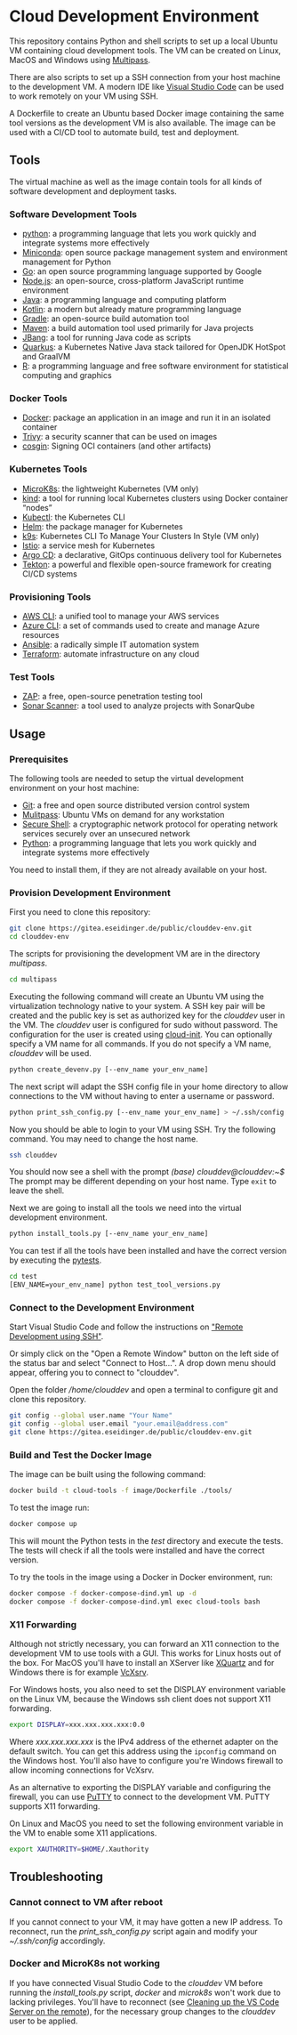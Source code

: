# Cloud Development Environment

This repository contains Python and shell scripts to set up a local Ubuntu VM containing cloud development tools.
The VM can be created on Linux, MacOS and Windows using [Multipass](https://multipass.run/).

There are also scripts to set up a SSH connection from your host machine to the development VM.
A modern IDE like [Visual Studio Code](https://code.visualstudio.com/) can be used to work remotely on your VM using SSH.

A Dockerfile to create an Ubuntu based Docker image containing the same tool versions as the development VM is also available.
The image can be used with a CI/CD tool to automate build, test and deployment.

## Tools

The virtual machine as well as the image contain tools for all kinds of software development and deployment tasks.

### Software Development Tools

* [python](https://www.python.org/): a programming language that lets you work quickly and integrate systems more effectively
* [Miniconda](https://docs.conda.io/en/latest/miniconda.html): open source package management system and environment management for Python
* [Go](https://go.dev/): an open source programming language supported by Google
* [Node.js](https://nodejs.org/): an open-source, cross-platform JavaScript runtime environment
* [Java](https://www.java.com/): a programming language and computing platform
* [Kotlin](https://kotlinlang.org/): a modern but already mature programming language
* [Gradle](https://gradle.org/): an open-source build automation tool
* [Maven](https://maven.apache.org/): a build automation tool used primarily for Java projects
* [JBang](https://www.jbang.dev/): a tool for running Java code as scripts
* [Quarkus](https://quarkus.io/): a Kubernetes Native Java stack tailored for OpenJDK HotSpot and GraalVM
* [R](https://www.r-project.org/): a programming language and free software environment for statistical computing and graphics

### Docker Tools

* [Docker](https://www.docker.com/): package an application in an image and run it in an isolated container
* [Trivy](https://github.com/aquasecurity/trivy): a security scanner that can be used on images
* [cosgin](https://github.com/sigstore/cosign): Signing OCI containers (and other artifacts)

### Kubernetes Tools

* [MicroK8s](https://microk8s.io/): the lightweight Kubernetes (VM only)
* [kind](https://kind.sigs.k8s.io/): a tool for running local Kubernetes clusters using Docker container “nodes”
* [Kubectl](https://kubernetes.io/docs/reference/kubectl/): the Kubernetes CLI
* [Helm](https://helm.sh/): the package manager for Kubernetes
* [k9s](https://k9scli.io/): Kubernetes CLI To Manage Your Clusters In Style (VM only)
* [Istio](https://istio.io/): a service mesh for Kubernetes
* [Argo CD](https://argo-cd.readthedocs.io/en/stable/): a declarative, GitOps continuous delivery tool for Kubernetes
* [Tekton](https://tekton.dev/): a powerful and flexible open-source framework for creating CI/CD systems

### Provisioning Tools

* [AWS CLI](https://aws.amazon.com/de/cli/): a unified tool to manage your AWS services
* [Azure CLI](https://docs.microsoft.com/en-us/cli/azure/): a set of commands used to create and manage Azure resources
* [Ansible](https://docs.ansible.com/ansible/latest/index.html): a radically simple IT automation system
* [Terraform](https://www.terraform.io/): automate infrastructure on any cloud

### Test Tools

* [ZAP](https://www.zaproxy.org/): a free, open-source penetration testing tool
* [Sonar Scanner](https://docs.sonarqube.org/latest/analysis/scan/sonarscanner/): a tool used to analyze projects with SonarQube

## Usage

### Prerequisites

The following tools are needed to setup the virtual development environment on your host machine:

* [Git](https://git-scm.com/): a free and open source distributed version control system
* [Mulitpass](https://multipass.run/): Ubuntu VMs on demand for any workstation
* [Secure Shell](https://en.wikipedia.org/wiki/Secure_Shell): a cryptographic network protocol for operating network services securely over an unsecured network
* [Python](https://www.python.org/): a programming language that lets you work quickly and integrate systems more effectively

You need to install them, if they are not already available on your host.

### Provision Development Environment

First you need to clone this repository:

```bash
git clone https://gitea.eseidinger.de/public/clouddev-env.git
cd clouddev-env
```

The scripts for provisioning the development VM are in the directory *multipass*.

```bash
cd multipass
```

Executing the following command will create an Ubuntu VM using the virtualization technology native to your system.
A SSH key pair will be created and the public key is set as authorized key for the *clouddev* user in the VM.
The *clouddev* user is configured for sudo without password. The configuration for the user is created using
[cloud-init](https://cloudinit.readthedocs.io/en/latest/).
You can optionally specify a VM name for all commands. If you do not specify a VM name, *clouddev* will be used.

```bash
python create_devenv.py [--env_name your_env_name]
```

The next script will adapt the SSH config file in your home directory to allow connections to the VM without having
to enter a username or password.

```bash
python print_ssh_config.py [--env_name your_env_name] > ~/.ssh/config
```

Now you should be able to login to your VM using SSH. Try the following command.
You may need to change the host name.

```bash
ssh clouddev
```

You should now see a shell with the prompt *(base) clouddev@clouddev:~$*
The prompt may be different depending on your host name. Type `exit` to leave the shell.

Next we are going to install all the tools we need into the virtual development environment.

```bash
python install_tools.py [--env_name your_env_name]
```

You can test if all the tools have been installed and have the correct version by executing the
[pytests](https://docs.pytest.org/).

```bash
cd test
[ENV_NAME=your_env_name] python test_tool_versions.py
```

### Connect to the Development Environment

Start Visual Studio Code and follow the instructions on ["Remote Development using SSH"](https://code.visualstudio.com/docs/remote/ssh).

Or simply click on the "Open a Remote Window" button on the left side of the status bar and select "Connect to Host...".
A drop down menu should appear, offering you to connect to "clouddev".

Open the folder */home/clouddev* and open a terminal to configure git and clone this repository.

```bash
git config --global user.name "Your Name"
git config --global user.email "your.email@address.com"
git clone https://gitea.eseidinger.de/public/clouddev-env.git
```

### Build and Test the Docker Image

The image can be built using the following command:

```bash
docker build -t cloud-tools -f image/Dockerfile ./tools/
```

To test the image run:

```bash
docker compose up
```

This will mount the Python tests in the *test* directory and execute the tests.
The tests will check if all the tools were installed and have the correct version.

To try the tools in the image using a Docker in Docker environment, run:

```bash
docker compose -f docker-compose-dind.yml up -d
docker compose -f docker-compose-dind.yml exec cloud-tools bash
```

### X11 Forwarding

Although not strictly necessary, you can forward an X11 connection to the development VM to use tools with a GUI.
This works for Linux hosts out of the box.
For MacOS you'll have to install an XServer like [XQuartz](https://www.xquartz.org/)
and for Windows there is for example [VcXsrv](https://sourceforge.net/projects/vcxsrv/).

For Windows hosts, you also need to set the DISPLAY environment variable on the Linux VM, because the Windows ssh client does not support X11 forwarding.

```bash
export DISPLAY=xxx.xxx.xxx.xxx:0.0
```

Where *xxx.xxx.xxx.xxx* is the IPv4 address of the ethernet adapter on the default switch.
You can get this address using the `ipconfig` command on the Windows host.
You'll also have to configure you're Windows firewall to allow incoming connections for VcXsrv.

As an alternative to exporting the DISPLAY variable and configuring the firewall, you can use [PuTTY](https://www.chiark.greenend.org.uk/~sgtatham/putty/) to connect to the development VM.
PuTTY supports X11 forwarding.

On Linux and MacOS you need to set the following environment variable in the VM to enable some X11 applications.

```bash
export XAUTHORITY=$HOME/.Xauthority
```

## Troubleshooting

### Cannot connect to VM after reboot

If you cannot connect to your VM, it may have gotten a new IP address. To reconnect, run the *print_ssh_config.py* script again and modify your *~/.ssh/config* accordingly.

### Docker and MicroK8s not working

If you have connected Visual Studio Code to the *clouddev* VM before running the *install_tools.py* script, *docker* and *microk8s* won't work due to lacking privileges.
You'll have to reconnect (see [Cleaning up the VS Code Server on the remote](https://code.visualstudio.com/docs/remote/troubleshooting#_cleaning-up-the-vs-code-server-on-the-remote)), for the necessary group changes to the *clouddev* user to be applied.
